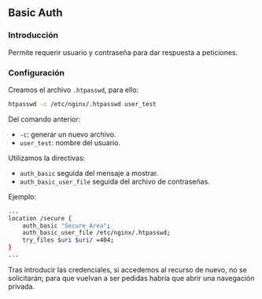 ## Basic Auth

### Introducción

Permite requerir usuario y contraseña para dar respuesta a peticiones.

### Configuración

Creamos el archivo `.htpasswd`, para ello:

```bash
htpasswd -c /etc/nginx/.htpasswd user_test
```

Del comando anterior:

- `-c`: generar un nuevo archivo.
- `user_test`: nombre del usuario.

Utilizamos la directivas:

- `auth_basic` seguida del mensaje a mostrar.
- `auth_basic_user_file` seguida del archivo de contraseñas.

Ejemplo:

```bash
...
location /secure {
    auth_basic "Secure Area";
    auth_basic_user_file /etc/nginx/.htpasswd;
    try_files $uri $uri/ =404;
}
...
```

Tras introducir las credenciales, si accedemos al recurso de nuevo, no se solicitarán; para que vuelvan a ser pedidas habría que abrir una navegación privada.

